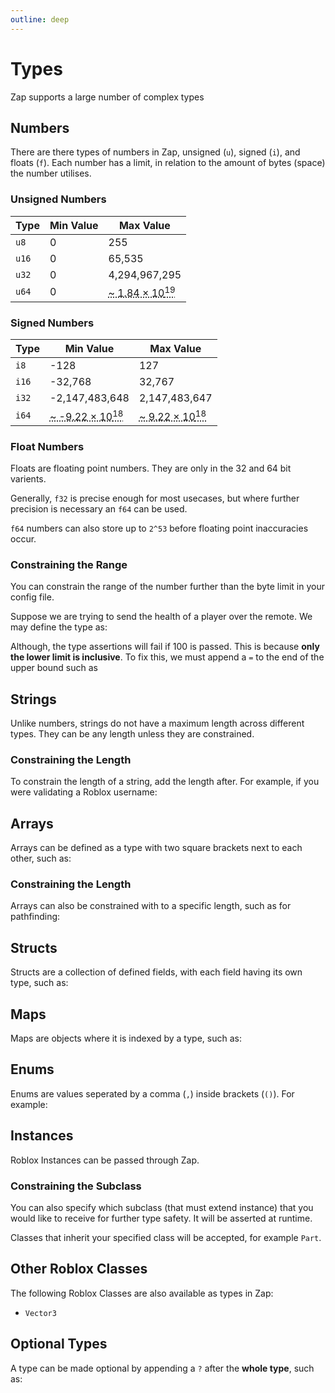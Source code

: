 ```yaml
---
outline: deep
---
```


# Types

Zap supports a large number of complex types 

## Numbers

There are there types of numbers in Zap, unsigned (`u`), signed (`i`), and floats (`f`). Each number has a limit, in relation to the amount of bytes (space) the number utilises.

### Unsigned Numbers

| Type   | Min Value | Max Value                                                                 |
|--------|-----------|---------------------------------------------------------------------------|
| `u8`   | 0         | 255                                                                       |
| `u16`  | 0         | 65,535                                                                    |
| `u32`  | 0         | 4,294,967,295                                                             |
| `u64`  | 0         | <abbr title="18,446,744,073,709,551,615">~ 1.84 × 10<sup>19</sup></abbr>  |

### Signed Numbers

| Type   | Min Value                                                                 | Max Value                                                                 |
|--------|---------------------------------------------------------------------------|---------------------------------------------------------------------------|
| `i8`   | -128                                                                      | 127                                                                       |
| `i16`  | -32,768                                                                   | 32,767                                                                    |
| `i32`  | -2,147,483,648                                                            | 2,147,483,647                                                             |
| `i64`  | <abbr title="-9,223,372,036,854,775,808">~ -9.22 × 10<sup>18</sup></abbr> | <abbr title="9,223,372,036,854,775,807">~ 9.22 × 10<sup>18</sup></abbr>  |

### Float Numbers
Floats are floating point numbers. They are only in the 32 and 64 bit varients.

Generally, `f32` is precise enough for most usecases, but where further precision is necessary an `f64` can be used.

`f64` numbers can also store up to `2^53` before floating point inaccuracies occur.

### Constraining the Range

You can constrain the range of the number further than the byte limit in your config file.

Suppose we are trying to send the health of a player over the remote. We may define the type as:

<CodeBlock code="type Health = u8 (0..100)" />

Although, the type assertions will fail if 100 is passed. This is because **only the lower limit is inclusive**. To fix this, we must append a `=` to the end of the upper bound such as

<CodeBlock code="type Data = u8 (0..=100)" />

## Strings

Unlike numbers, strings do not have a maximum length across different types. They can be any length unless they are constrained.

<CodeBlock code="type Sign = string" />

### Constraining the Length

To constrain the length of a string, add the length after. For example, if you were validating a Roblox username:

<CodeBlock code="type Username = string (3..20)" />

## Arrays

Arrays can be defined as a type with two square brackets next to each other, such as:
<CodeBlock code="type Winners = u8[]" />

### Constraining the Length

Arrays can also be constrained with to a specific length, such as for pathfinding:

<CodeBlock code="type Path = u8[10..20]" />


## Structs
Structs are a collection of defined fields, with each field having its own type, such as: 

<CodeBlock :code="['type Item = {', '\tName: string,', '\tPrice: u16,', '}'].join('\n')" />

## Maps
Maps are objects where it is indexed by a type, such as:

<CodeBlock code="type Items = { [string]: Item }" />

## Enums

Enums are values seperated by a comma (`,`) inside brackets (`()`). For example:
<CodeBlock code="type RoundStatus = ( Playing, Intermission )" />

## Instances
Roblox Instances can be passed through Zap.

<CodeBlock code="type Player = Instance" />

### Constraining the Subclass

You can also specify which subclass (that must extend instance) that you would like to receive for further type safety. It will be asserted at runtime.

<CodeBlock code="type Part = Instance (BasePart)" />

Classes that inherit your specified class will be accepted, for example `Part`.

## Other Roblox Classes
The following Roblox Classes are also available as types in Zap:

- `Vector3`

## Optional Types

A type can be made optional by appending a `?` after the **whole type**, such as:
<CodeBlock code="type Character = Instance (Player)?" />
